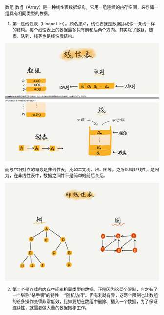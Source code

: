 数组
数组（Array）是一种线性表数据结构。它用一组连续的内存空间，来存储一组具有相同类型的数据。

1. 第一是线性表（Linear List）。顾名思义，线性表就是数据排成像一条线一样的结构。每个线性表上的数据最多只有前和后两个方向。其实除了数组，链表、队列、栈等也是线性表结构。

![Image text](https://github.com/QiuSYang/Data-Structure/blob/master/base-data-structure/array/images/1.png)

而与它相对立的概念是非线性表，比如二叉树、堆、图等。之所以叫非线性，是因为，在非线性表中，数据之间并不是简单的前后关系。

![Image text](https://github.com/QiuSYang/Data-Structure/blob/master/base-data-structure/array/images/2.png)

2. 第二个是连续的内存空间和相同类型的数据。正是因为这两个限制，它才有了一个堪称“杀手锏”的特性： “随机访问”。但有利就有弊，这两个限制也让数组的很多操作变得非常低效，比如要想在数组中删除、插入一个数据，为了保证连续性，就需要做大量的数据搬移工作。
